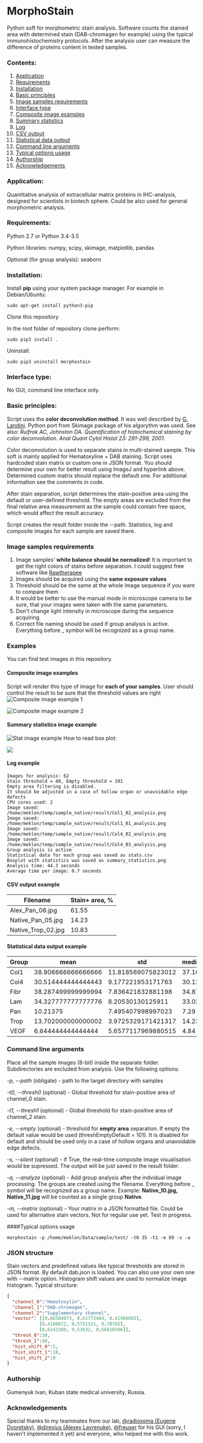 # MorphoStain
Python soft for morphometric stain analysis. Software counts the stained area with determined stain (DAB-chromagen for example) using the typical immunohistochemistry protocols. After the analysis user can measure the difference of proteins content in tested samples.

### Contents:
1. [Application](#application)
2. [Requirements](#requirements)
3. [Installation](#installation)
4. [Basic principles](#basic-principles)
5. [Image samples requirements](#image-samples-requirements)
6. [Interface type](#interface-type)
7. [Composite image examples](#composite-image-examples)
8. [Summary statistics](#summary-statistics-image-example)
9. [Log](#log-example)
10. [CSV output](#csv-output-example)
11. [Statistical data output](#statistical-data-output-example)
12. [Command line arguments](#command-line-arguments)
13. [Typical options usage](#typical-options-usage)
14. [Authorship](#authorship)
15. [Acknowledgements](#acknowledgements)



### Application:
Quantitative analysis of extracellular matrix proteins in IHC-analysis, designed for scientists in biotech sphere. Could be also used for general morphometric analysis.

### Requirements:
Python 2.7 or Python 3.4-3.5

Python libraries: numpy, scipy, skimage, matplotlib, pandas

Optional (for group analysis): seaborn

### Installation:
Install **pip** using your system package manager. For example in Debian/Ubuntu:

```
sudo apt-get install python3-pip
```

Clone this repository

In the root folder of repository clone perform:

```
sudo pip3 install .
```

Uninstall:
```
sudo pip3 uninstall morphostain
```

### Interface type:
No GUI, command line interface only.

### Basic principles:
Script uses the **color deconvolution method**. It was well described by [G. Landini](http://www.mecourse.com/landinig/software/cdeconv/cdeconv.html). Python port from Skimage package of his algorythm was used. See also: *Ruifrok AC, Johnston DA. Quantification of histochemical staining by color deconvolution. Anal Quant Cytol Histol 23: 291-299, 2001.*

Color deconvolution is used to separate stains in multi-stained sample. This soft is mainly applied for Hematoxyline + DAB staining. Script uses hardcoded stain matrix or custom one in JSON format. You should determine your own for better result using ImageJ and hyperlink above. Determined custom matrix should replace the default one. For additional information see the comments in code.

After stain separation, script determines the stain-positive area using the default or user-defined threshold. The empty areas are excluded from the final relative area measurement as the sample could contain free space, which would affect the result accuracy.

Script creates the result folder inside the --path. Statistics, log and composite images for each sample are saved there.

### Image samples requirements
1. Image samples' **white balance should be normalized**! It is important to get the right colors of stains before separation. I could suggest free software like [Rawtherapee](http://rawtherapee.com/)
2. Images should be acquired using the **same exposure values**
3. Threshold should be the same at the whole image sequence if you want to compare them
4. It would be better to use the manual mode in microscope camera to be sure, that your images were taken with the same parameters.
5. Don't change light intensity in microscope during the sequence acquiring.
6. Correct file naming should be used if group analysis is active. Everything before _ symbol will be recognized as a group name.


### Examples
You can find test images in this repository.

#### Composite image examples
Script will render this type of image for **each of your samples**. User should control the result to be sure that the threshold values are right
![Composite image example 1](https://github.com/meklon/DAB_analyzer/blob/master/test%20images/result%20example/Native_Pan_05_analysis.png "Composite image example")

![Composite image example 2](https://github.com/meklon/DAB_analyzer/blob/master/test%20images/result%20example/Alex_Pan_08_analysis.png "Composite image example")

#### Summary statistics image example
![Stat image example](https://github.com/meklon/DAB_analyzer/blob/master/test%20images/result%20example/summary_statistics.png "Stat image example")
How to read box plot:

![](http://i1.wp.com/flowingdata.com/wp-content/uploads/2008/02/box-plot-explained.gif?w=1090)
#### Log example
```
Images for analysis: 62
Stain threshold = 40, Empty threshold = 101
Empty area filtering is disabled.
It should be adjusted in a case of hollow organ or unavoidable edge defects
CPU cores used: 2
Image saved: /home/meklon/temp/sample_native/result/Col1_02_analysis.png
Image saved: /home/meklon/temp/sample_native/result/Col1_01_analysis.png
Image saved: /home/meklon/temp/sample_native/result/Col4_02_analysis.png
Image saved: /home/meklon/temp/sample_native/result/Col4_03_analysis.png
Group analysis is active
Statistical data for each group was saved as stats.csv
Boxplot with statistics was saved as summary_statistics.png
Analysis time: 44.3 seconds
Average time per image: 0.7 seconds
```
#### CSV output example
Filename | Stain+ area, %
------------ | -------------
Alex_Pan_06.jpg|61.55
Native_Pan_05.jpg|14.23
Native_Trop_02.jpg|10.83

#### Statistical data output example
Group|mean|std|median|amin|amax
------------ | -------------| -------------| -------------| -------------| -------------|
Col1|38.906666666666666|11.818569075823012|37.16|24.58|61.12
Col4|30.514444444444443|9.177221953171763|30.12|16.62|45.66
Fibr|38.287499999999994|7.836421832881198|34.875|30.41|53.51
Lam|34.327777777777776|8.20530130125911|33.02|21.88|46.8
Pan|10.21375|7.495407998997023|7.29|2.92|21.97
Trop|13.702000000000002|3.9725329171421317|14.235|7.22|20.34
VEGF|6.644444444444444|5.6577117969880515|4.84|0.96|16.7

### Command line arguments
Place all the sample images (8-bit) inside the separate folder. Subdirectories are excluded from analysis. Use the following options:

*-p, --path* (obligate) - path to the target directory with samples

*-t0, --thresh0* (optional) - Global threshold for stain-positive area of channel_0 stain.

*-t1, --thresh1* (optional) - Global threshold for stain-positive area of channel_2 stain.

*-e, --empty* (optional) - threshold for **empty area** separation. If empty the default value would be used (threshEmptyDefault = 101). It is disabled for default and should be used only in a case of hollow organs and unavoidable edge defects.

*-s, --silent* (optional) - if True, the real-time composite image visualisation would be supressed. The output will be just saved in the result folder.

*-a, --analyze* (optional) - Add group analysis after the indvidual image processing. The groups are created using the filename. Everything before _ symbol will be recognized as a group name. Example: **Native_10.jpg, Native_11.jpg** will be counted as a single group **Native**.

*-m, --matrix* (optional) - Your matrix in a JSON formatted file. Could be used for alternative stain vectors. Not for regular use yet. Test in progress.

####Typical options usage
````
morphostain -p /home/meklon/Data/sample/test/ -t0 35 -t1 -e 89 -s -a
````

### JSON structure
Stain vectors and predefined values like typical thresholds are stored in JSON format. By default dab.json is loaded. You can also use your own one with --matrix option.
Histogram shift values are used to normalize image histogram.
Typical structure:
```json
{
  "channel_0":"Hematoxylin",
  "channel_1":"DAB-chromogen",
  "channel_2":"Supplementary channel",
  "vector": [[0.66504073, 0.61772484, 0.41968665],
            [0.4100872, 0.5751321, 0.70785],
            [0.6241389, 0.53632, 0.56816506]],
  "thresh_0":30,
  "thresh_1":40,
  "hist_shift_0":5,
  "hist_shift_1":18,
  "hist_shift_2":0
}

```

### Authorship
Gumenyuk Ivan, Kuban state medical university, Russia.

### Acknowledgements
Special thanks to my teammates from our lab, [@radioxoma (Eugene Dvoretsky)](https://github.com/radioxoma),
 [@direvius (Alexey Lavrenuke)](https://github.com/direvius), [@freuser](https://github.com/freuser) for his GUI (sorry, I haven't implemented
 it yet) and everyone, who helped me with this work.